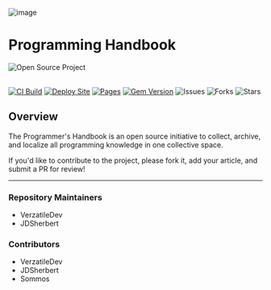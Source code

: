 ![image](https://github.com/JDSherbert/Programming_HandBook/assets/43964243/6155d0a6-0b0f-4054-b2b5-116edc8163f5)

# Programming Handbook

<a href=""> 
  <img align="left" alt="Open Source Project" src="https://img.shields.io/badge/Open%20Source%20Project-black?style=for-the-badge&logo=none&logoColor=white&color=black&labelColor=black"> 
</a>

<br></br>

[![CI Build](https://github.com/VerzatileDevOrg/Programming_HandBook/actions/workflows/ci.yml/badge.svg)](https://github.com/VerzatileDevOrg/Programming_HandBook/actions/workflows/ci.yml)
[![Deploy Site](https://github.com/VerzatileDevOrg/Programming_HandBook/actions/workflows/jekyll.yml/badge.svg)](https://github.com/VerzatileDevOrg/Programming_HandBook/actions/workflows/jekyll.yml)
[![Pages](https://github.com/VerzatileDevOrg/Programming_HandBook/actions/workflows/pages.yml/badge.svg)](https://github.com/VerzatileDevOrg/Programming_HandBook/actions/workflows/pages.yml)
[![Gem Version](https://badge.fury.io/rb/beautiful-jekyll-theme.svg)](https://badge.fury.io/rb/beautiful-jekyll-theme)
![Issues](https://img.shields.io/github/issues/VerzatileDevOrg/Programming_HandBook)
![Forks](https://img.shields.io/github/forks/VerzatileDevOrg/Programming_HandBook)
![Stars](https://img.shields.io/github/stars/VerzatileDevOrg/Programming_HandBook)

## Overview

The Programmer's Handbook is an open source initiative to collect, archive, and localize all programming knowledge in one collective space.

If you'd like to contribute to the project, please fork it, add your article, and submit a PR for review!

-----------------------------------------------------------------------

### Repository Maintainers
- VerzatileDev
- JDSherbert

### Contributors
- VerzatileDev
- JDSherbert
- Sommos
